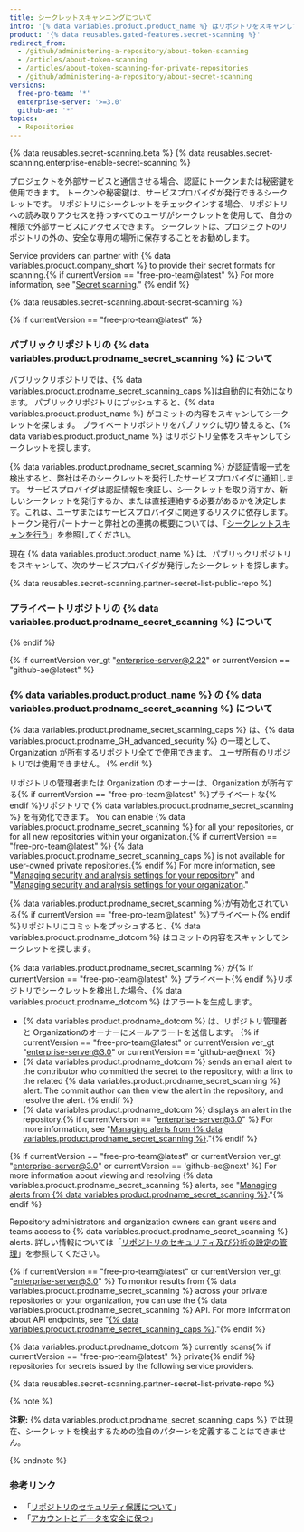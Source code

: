 ```yaml
---
title: シークレットスキャンニングについて
intro: '{% data variables.product.product_name %} はリポジトリをスキャンして既知のシークレットのタイプを探し、誤ってコミットされたシークレットの不正使用を防止します。'
product: '{% data reusables.gated-features.secret-scanning %}'
redirect_from:
  - /github/administering-a-repository/about-token-scanning
  - /articles/about-token-scanning
  - /articles/about-token-scanning-for-private-repositories
  - /github/administering-a-repository/about-secret-scanning
versions:
  free-pro-team: '*'
  enterprise-server: '>=3.0'
  github-ae: '*'
topics:
  - Repositories
---
```


{% data reusables.secret-scanning.beta %}
{% data reusables.secret-scanning.enterprise-enable-secret-scanning %}

プロジェクトを外部サービスと通信させる場合、認証にトークンまたは秘密鍵を使用できます。 トークンや秘密鍵は、サービスプロバイダが発行できるシークレットです。 リポジトリにシークレットをチェックインする場合、リポジトリへの読み取りアクセスを持つすべてのユーザがシークレットを使用して、自分の権限で外部サービスにアクセスできます。 シークレットは、プロジェクトのリポジトリの外の、安全な専用の場所に保存することをお勧めします。

Service providers can partner with {% data variables.product.company_short %} to provide their secret formats for scanning.{% if currentVersion == "free-pro-team@latest" %} For more information, see "[Secret scanning](/developers/overview/secret-scanning)."
{% endif %}

{% data reusables.secret-scanning.about-secret-scanning %}

{% if currentVersion == "free-pro-team@latest" %}
### パブリックリポジトリの {% data variables.product.prodname_secret_scanning %} について

パブリックリポジトリでは、{% data variables.product.prodname_secret_scanning_caps %}は自動的に有効になります。 パブリックリポジトリにプッシュすると、{% data variables.product.product_name %} がコミットの内容をスキャンしてシークレットを探します。 プライベートリポジトリをパブリックに切り替えると、{% data variables.product.product_name %} はリポジトリ全体をスキャンしてシークレットを探します。

{% data variables.product.prodname_secret_scanning %} が認証情報一式を検出すると、弊社はそのシークレットを発行したサービスプロバイダに通知します。 サービスプロバイダは認証情報を検証し、シークレットを取り消すか、新しいシークレットを発行するか、または直接連絡する必要があるかを決定します。これは、ユーザまたはサービスプロバイダに関連するリスクに依存します。 トークン発行パートナーと弊社との連携の概要については、「[シークレットスキャンを行う](/developers/overview/secret-scanning)」を参照してください。

現在 {% data variables.product.product_name %} は、パブリックリポジトリをスキャンして、次のサービスプロバイダが発行したシークレットを探します。

{% data reusables.secret-scanning.partner-secret-list-public-repo %}

### プライベートリポジトリの {% data variables.product.prodname_secret_scanning %} について
{% endif %}

{% if currentVersion ver_gt "enterprise-server@2.22" or currentVersion == "github-ae@latest" %}
### {% data variables.product.product_name %} の {% data variables.product.prodname_secret_scanning %} について

{% data variables.product.prodname_secret_scanning_caps %} は、{% data variables.product.prodname_GH_advanced_security %} の一環として、Organization が所有するリポジトリ全てで使用できます。 ユーザ所有のリポジトリでは使用できません。
{% endif %}

リポジトリの管理者または Organization のオーナーは、Organization が所有する{% if currentVersion == "free-pro-team@latest" %}プライベートな{% endif %}リポジトリで {% data variables.product.prodname_secret_scanning %} を有効化できます。 You can enable  {% data variables.product.prodname_secret_scanning %} for all your repositories, or for all new repositories within your organization.{% if currentVersion == "free-pro-team@latest" %} {% data variables.product.prodname_secret_scanning_caps %} is not available for user-owned private repositories.{% endif %} For more information, see "[Managing security and analysis settings for your repository](/github/administering-a-repository/managing-security-and-analysis-settings-for-your-repository)" and "[Managing security and analysis settings for your organization](/organizations/keeping-your-organization-secure/managing-security-and-analysis-settings-for-your-organization)."

{% data variables.product.prodname_secret_scanning %}が有効化されている{% if currentVersion == "free-pro-team@latest" %}プライベート{% endif %}リポジトリにコミットをプッシュすると、{% data variables.product.prodname_dotcom %} はコミットの内容をスキャンしてシークレットを探します。

{% data variables.product.prodname_secret_scanning %} が{% if currentVersion == "free-pro-team@latest" %} プライベート{% endif %}リポジトリでシークレットを検出した場合、{% data variables.product.prodname_dotcom %} はアラートを生成します。

- {% data variables.product.prodname_dotcom %} は、リポジトリ管理者と Organizationのオーナーにメールアラートを送信します。
{% if currentVersion == "free-pro-team@latest" or currentVersion ver_gt "enterprise-server@3.0" or currentVersion == 'github-ae@next' %}
- {% data variables.product.prodname_dotcom %} sends an email alert to the contributor who committed the secret to the repository, with a link to the related {% data variables.product.prodname_secret_scanning %} alert. The commit author can then view the alert in the repository, and resolve the alert.
{% endif %}
- {% data variables.product.prodname_dotcom %} displays an alert in the repository.{% if currentVersion == "enterprise-server@3.0" %} For more information, see "[Managing alerts from {% data variables.product.prodname_secret_scanning %}](/github/administering-a-repository/managing-alerts-from-secret-scanning)."{% endif %}

{% if currentVersion == "free-pro-team@latest" or currentVersion ver_gt "enterprise-server@3.0" or currentVersion == 'github-ae@next' %}
For more information about viewing and resolving {% data variables.product.prodname_secret_scanning %} alerts, see "[Managing alerts from {% data variables.product.prodname_secret_scanning %}](/github/administering-a-repository/managing-alerts-from-secret-scanning)."{% endif %}

Repository administrators and organization owners can grant users and teams access to {% data variables.product.prodname_secret_scanning %} alerts. 詳しい情報については「[リポジトリのセキュリティ及び分析の設定の管理](/github/administering-a-repository/managing-security-and-analysis-settings-for-your-repository#granting-access-to-security-alerts)」を参照してください。

{% if currentVersion == "free-pro-team@latest" or currentVersion ver_gt "enterprise-server@3.0" %}
To monitor results from {% data variables.product.prodname_secret_scanning %} across your private repositories or your organization, you can use the {% data variables.product.prodname_secret_scanning %} API. For more information about API endpoints, see "[{% data variables.product.prodname_secret_scanning_caps %}](/rest/reference/secret-scanning)."{% endif %}

{% data variables.product.prodname_dotcom %}  currently scans{% if currentVersion == "free-pro-team@latest" %} private{% endif %} repositories for secrets issued by the following service providers.

{% data reusables.secret-scanning.partner-secret-list-private-repo %}

{% note %}

**注釈:** {% data variables.product.prodname_secret_scanning_caps %} では現在、シークレットを検出するための独自のパターンを定義することはできません。

{% endnote %}

### 参考リンク

- 「[リポジトリのセキュリティ保護について](/github/administering-a-repository/about-securing-your-repository)」
- 「[アカウントとデータを安全に保つ](/github/authenticating-to-github/keeping-your-account-and-data-secure)」
